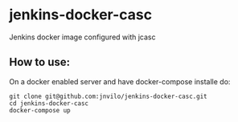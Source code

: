 # jenkins-docker-casc
Jenkins docker image configured with jcasc

## How to use:
On a docker enabled server and have docker-compose installe do:

```
git clone git@github.com:jnvilo/jenkins-docker-casc.git
cd jenkins-docker-casc
docker-compose up 
```

